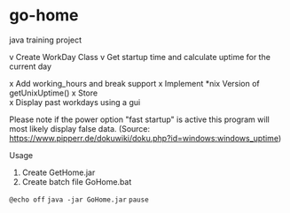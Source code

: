 # go-home
java training project

v	Create WorkDay Class
v	Get startup time and calculate uptime for the current day

x	Add working_hours and break support
x	Implement *nix Version of getUnixUptime()
x	Store  
x	Display past workdays using a gui


Please note if the power option "fast startup" is active this program will most likely display 
false data. (Source: https://www.pipperr.de/dokuwiki/doku.php?id=windows:windows_uptime)

Usage

1. Create GetHome.jar
2. Create batch file GoHome.bat 

`@echo off`
`java -jar GoHome.jar`
`pause`
